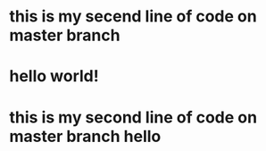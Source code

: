 # this is my secend line of code on master branch
# hello world!
# this is my second line of code on master branch hello